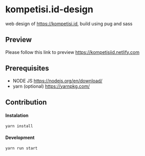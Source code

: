 # kompetisi.id-design
web design of https://kompetisi.id, build using pug and sass

## Preview
Please follow this link to preview https://kompetisiid.netlify.com

## Prerequisites
- NODE JS https://nodejs.org/en/download/
- yarn (optional) https://yarnpkg.com/

## Contribution

#### Instalation
```
yarn install
```

#### Development 
```
yarn run start
```
